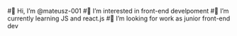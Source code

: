 #👋 Hi, I’m @mateusz-001
#👀 I’m interested in front-end develpoment
#🌱 I’m currently learning JS and react.js
#💞️ I’m looking for work as junior front-end dev
